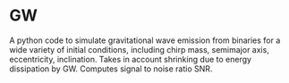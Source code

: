# GW
A python code to simulate gravitational wave emission from binaries for a wide variety of initial conditions, including chirp mass, semimajor axis, eccentricity, inclination. Takes in account shrinking due to energy dissipation by GW. Computes signal to noise ratio SNR.  
